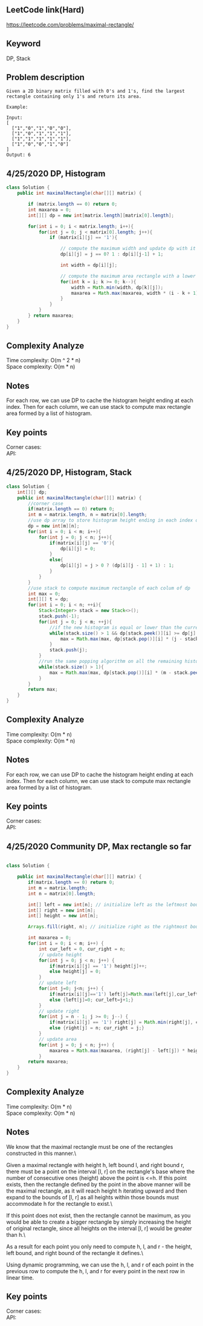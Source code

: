## LeetCode link(Hard)
https://leetcode.com/problems/maximal-rectangle/

## Keyword
DP, Stack

## Problem description
```
Given a 2D binary matrix filled with 0's and 1's, find the largest rectangle containing only 1's and return its area.

Example:

Input:
[
  ["1","0","1","0","0"],
  ["1","0","1","1","1"],
  ["1","1","1","1","1"],
  ["1","0","0","1","0"]
]
Output: 6
```

## 4/25/2020 DP, Histogram

```java
class Solution {
    public int maximalRectangle(char[][] matrix) {

        if (matrix.length == 0) return 0;
        int maxarea = 0;
        int[][] dp = new int[matrix.length][matrix[0].length];

        for(int i = 0; i < matrix.length; i++){
            for(int j = 0; j < matrix[0].length; j++){
                if (matrix[i][j] == '1'){

                    // compute the maximum width and update dp with it
                    dp[i][j] = j == 0? 1 : dp[i][j-1] + 1;

                    int width = dp[i][j];

                    // compute the maximum area rectangle with a lower right corner at [i, j]
                    for(int k = i; k >= 0; k--){
                        width = Math.min(width, dp[k][j]);
                        maxarea = Math.max(maxarea, width * (i - k + 1));
                    }
                }
            }
        } return maxarea;
    }
}
```

## Complexity Analyze
Time complexity: O(m ^ 2 * n) \
Space complexity: O(m * n)

## Notes
For each row, we can use DP to cache the histogram height ending at each index. Then for each column, we can use stack to compute max rectangle area formed by a list of histogram.

## Key points
Corner cases:\
API:

## 4/25/2020 DP, Histogram, Stack

```java
class Solution {
    int[][] dp;
    public int maximalRectangle(char[][] matrix) {
        //corner case
        if(matrix.length == 0) return 0;
        int m = matrix.length, n = matrix[0].length;
        //use dp array to store histogram height ending in each index on each row
        dp = new int[m][n];
        for(int i = 0; i < m; i++){
            for(int j = 0; j < n; j++){
                if(matrix[i][j] == '0'){
                    dp[i][j] = 0;
                }
                else{
                    dp[i][j] = j > 0 ? (dp[i][j - 1] + 1) : 1;
                }
            }
        }
        //use stack to compute maximum rectangle of each colum of dp
        int max = 0;
        int[][] t = dp;
        for(int i = 0; i < n; ++i){
            Stack<Integer> stack = new Stack<>();
            stack.push(-1);
            for(int j = 0; j < m; ++j){
                //if the new histogram is equal or lower than the current top, extract a rectangle formed by the top index's height and the width difference between the second top index and the new histogram
                while(stack.size() > 1 && dp[stack.peek()][i] >= dp[j][i]){
                    max = Math.max(max, dp[stack.pop()][i] * (j - stack.peek() - 1));
                }
                stack.push(j);
            }
            //run the same popping algorithm on all the remaining histograms
            while(stack.size() > 1){
                max = Math.max(max, dp[stack.pop()][i] * (m - stack.peek() - 1));
            }
        }
        return max;
    }
}
```

## Complexity Analyze
Time complexity: O(m * n) \
Space complexity: O(m * n)

## Notes
For each row, we can use DP to cache the histogram height ending at each index. Then for each column, we can use stack to compute max rectangle area formed by a list of histogram.

## Key points
Corner cases:\
API:

## 4/25/2020 Community DP, Max rectangle so far

```java

class Solution {

    public int maximalRectangle(char[][] matrix) {
        if(matrix.length == 0) return 0;
        int m = matrix.length;
        int n = matrix[0].length;

        int[] left = new int[n]; // initialize left as the leftmost boundary possible
        int[] right = new int[n];
        int[] height = new int[n];

        Arrays.fill(right, n); // initialize right as the rightmost boundary possible

        int maxarea = 0;
        for(int i = 0; i < m; i++) {
            int cur_left = 0, cur_right = n;
            // update height
            for(int j = 0; j < n; j++) {
                if(matrix[i][j] == '1') height[j]++;
                else height[j] = 0;
            }
            // update left
            for(int j=0; j<n; j++) {
                if(matrix[i][j]=='1') left[j]=Math.max(left[j],cur_left);
                else {left[j]=0; cur_left=j+1;}
            }
            // update right
            for(int j = n - 1; j >= 0; j--) {
                if(matrix[i][j] == '1') right[j] = Math.min(right[j], cur_right);
                else {right[j] = n; cur_right = j;}    
            }
            // update area
            for(int j = 0; j < n; j++) {
                maxarea = Math.max(maxarea, (right[j] - left[j]) * height[j]);
            }
        return maxarea;
    }
}
```

## Complexity Analyze
Time complexity: O(m * n) \
Space complexity: O(m * n)

## Notes
We know that the maximal rectangle must be one of the rectangles constructed in this manner.\

Given a maximal rectangle with height h, left bound l, and right bound r, there must be a point on the interval [l, r] on the rectangle's base where the number of consecutive ones (height) above the point is <=h. If this point exists, then the rectangle defined by the point in the above manner will be the maximal rectangle, as it will reach height h iterating upward and then expand to the bounds of [l, r] as all heights within those bounds must accommodate h for the rectangle to exist.\

If this point does not exist, then the rectangle cannot be maximum, as you would be able to create a bigger rectangle by simply increasing the height of original rectangle, since all heights on the interval [l, r] would be greater than h.\

As a result for each point you only need to compute h, l, and r - the height, left bound, and right bound of the rectangle it defines.\

Using dynamic programming, we can use the h, l, and r of each point in the previous row to compute the h, l, and r for every point in the next row in linear time.

## Key points
Corner cases:\
API: